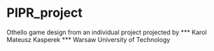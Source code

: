 # PIPR_project
Othello game design from an individual project projected by 
            *** Karol Mateusz Kasperek ***
            Warsaw University of Technology
